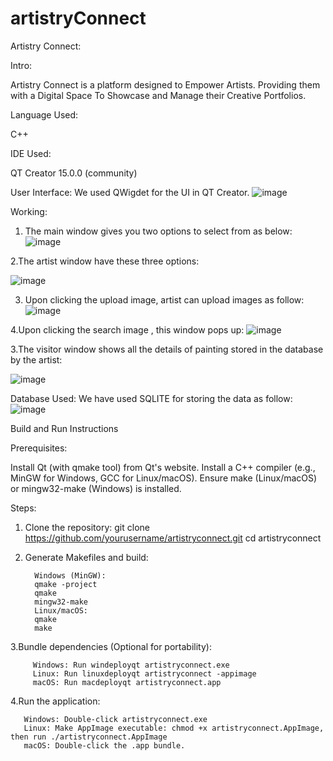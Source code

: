 # artistryConnect
Artistry Connect:

Intro:

Artistry Connect is a platform designed to
Empower Artists.
Providing them with a Digital Space To Showcase and Manage their Creative Portfolios.



Language Used:

C++


IDE Used:

QT Creator 15.0.0 (community)


User Interface:
We used QWigdet for the UI in QT Creator. 
![image](https://github.com/user-attachments/assets/8f35f150-bd91-44e7-83df-8992eefdd714)


Working:
1. The main window gives you two options to select from as below:
   ![image](https://github.com/user-attachments/assets/7ef10eea-09bf-491d-b95a-4e81591dcefc)

2.The artist window have these three options:

![image](https://github.com/user-attachments/assets/64816534-2412-453b-8ad8-40922f628f9d)

3. Upon clicking the upload image, artist can upload images as follow:
   ![image](https://github.com/user-attachments/assets/95411400-4feb-47d6-a1d4-64dfe864e852)

4.Upon clicking the search image , this window pops up:
![image](https://github.com/user-attachments/assets/2cac9a86-cf22-486f-8e60-c63c0f466bed)

3.The visitor window shows all the details of painting stored in the database by the artist:

![image](https://github.com/user-attachments/assets/2809aaa2-484c-4632-b7ec-44d71a2c6314)





Database Used:
We have used SQLITE for storing the data as follow:
![image](https://github.com/user-attachments/assets/aa6e89dd-f9c9-4af1-843c-9199ee9074ef)



Build and Run Instructions


Prerequisites:

Install Qt (with qmake tool) from Qt's website.
Install a C++ compiler (e.g., MinGW for Windows, GCC for Linux/macOS).
Ensure make (Linux/macOS) or mingw32-make (Windows) is installed.


Steps:
1. Clone the repository:
           git clone https://github.com/yourusername/artistryconnect.git
           cd artistryconnect
2. Generate Makefiles and build:

         Windows (MinGW):
         qmake -project
         qmake
         mingw32-make
         Linux/macOS:
         qmake
         make
         

3.Bundle dependencies (Optional for portability):

         Windows: Run windeployqt artistryconnect.exe
         Linux: Run linuxdeployqt artistryconnect -appimage
         macOS: Run macdeployqt artistryconnect.app

         
4.Run the application:

       Windows: Double-click artistryconnect.exe
       Linux: Make AppImage executable: chmod +x artistryconnect.AppImage, then run ./artistryconnect.AppImage
       macOS: Double-click the .app bundle.
